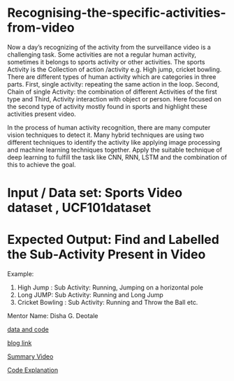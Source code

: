 # Recognising-the-specific-activities-from-video
 Now a day’s recognizing of the activity from the surveillance video is a challenging task. Some activities are not a regular human activity, sometimes it belongs to sports activity or other activities. The sports Activity is the Collection of action /activity e.g. High jump, cricket bowling. There are different types of human activity which are categories in three parts. First, single activity: repeating the same action in the loop. Second, Chain of single Activity: the combination of different Activities of the first type and Third, Activity interaction with object or person. Here focused on the second type of activity mostly found in sports and highlight these activities present video.
 
 In the process of human activity recognition, there are many computer vision techniques to detect it. Many hybrid techniques are using two different techniques to identify the activity like applying image processing and machine learning techniques together. Apply the suitable technique of deep learning to fulfill the task like CNN, RNN, LSTM and the combination of this to achieve the goal.

# Input / Data set:  Sports Video dataset , UCF101dataset  

# Expected Output: Find and Labelled the Sub-Activity Present in Video 


Example:
1.	High Jump  : 
 Sub Activity: Running, Jumping on a horizontal pole
2.	Long JUMP: 
 Sub Activity: Running and Long Jump
3.	Cricket Bowling : 
Sub Activity: Running and Throw the Ball etc.

Mentor Name:  Disha G. Deotale	


[data and code](https://drive.google.com/drive/folders/1u2VpxYB4MJOQObPD5pOMytN0LU__IZyL?usp=sharing)

[blog link](https://medium.com/@saiteja.tummala23/recognizing-the-specific-activities-from-video-d7bcc80971b1)

[Summary Video](https://www.youtube.com/watch?v=A6rikbV9rcQ)
 
[Code Explanation](https://www.youtube.com/watch?v=aJnxXwAuht8&list=PLzXFqlHutRTpqbUMMhRd4XYn7FSS2DGvT)

